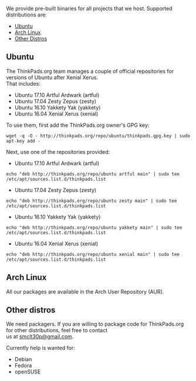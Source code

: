 We provide pre-built binaries for all projects that we host. Supported distributions are:     

- [Ubuntu](#ubuntu)
- [Arch Linux](#archlinux)
- [Other Distros](#otherdistros)

## Ubuntu

The ThinkPads.org team manages a couple of official repositories for versions of Ubuntu after Xenial Xerus.     
That includes:

* Ubuntu 17.10 Artful Ardwark (artful)
* Ubuntu 17.04 Zesty Zepus (zesty)
* Ubuntu 16.10 Yakkety Yak (yakkety)
* Ubuntu 16.04 Xenial Xerus (xenial)

To use them, first add the ThinkPads.org owner's GPG key:    


`wget -q -O - http://thinkpads.org/repo/ubuntu/thinkpads.gpg.key | sudo apt-key add - `   
   
Next, use one of the repositories provided:

* Ubuntu 17.10 Artful Ardwark (artful)    

`echo "deb http://thinkpads.org/repo/ubuntu artful main" | sudo tee /etc/apt/sources.list.d/thinkpads.list`    

* Ubuntu 17.04 Zesty Zepus (zesty)    

`echo "deb http://thinkpads.org/repo/ubuntu zesty main" | sudo tee /etc/apt/sources.list.d/thinkpads.list`    

* Ubuntu 16.10 Yakkety Yak (yakkety)    

`echo "deb http://thinkpads.org/repo/ubuntu yakkety main" | sudo tee /etc/apt/sources.list.d/thinkpads.list`    

* Ubuntu 16.04 Xenial Xerus (xenial)    

`echo "deb http://thinkpads.org/repo/ubuntu xenial main" | sudo tee /etc/apt/sources.list.d/thinkpads.list`    

## Arch Linux

All our packages are available in the Arch User Repository (AUR).    


## Other distros

We need packagers. If you are willing to package code for ThinkPads.org for other distributions, feel free to contact    
us at <smclt30p@gmail.com>.

Currently help is wanted for:

* Debian    
* Fedora    
* openSUSE    
